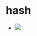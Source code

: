 # hash

- <img src="https://latex.codecogs.com/gif.latex?O_t=\text { Onset event at time bin } t " /> 

